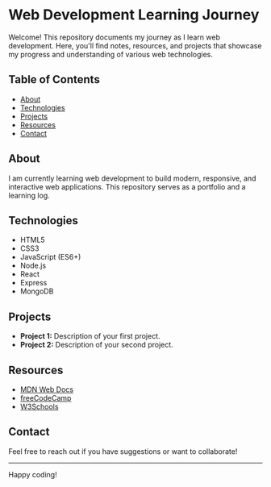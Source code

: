 # Web Development Learning Journey

Welcome! This repository documents my journey as I learn web development. Here, you'll find notes, resources, and projects that showcase my progress and understanding of various web technologies.

## Table of Contents

- [About](#about)
- [Technologies](#technologies)
- [Projects](#projects)
- [Resources](#resources)
- [Contact](#contact)

## About

I am currently learning web development to build modern, responsive, and interactive web applications. This repository serves as a portfolio and a learning log.

## Technologies

- HTML5
- CSS3
- JavaScript (ES6+)
- Node.js
- React
- Express
- MongoDB

## Projects

- **Project 1:** Description of your first project.
- **Project 2:** Description of your second project.

## Resources

- [MDN Web Docs](https://developer.mozilla.org/)
- [freeCodeCamp](https://www.freecodecamp.org/)
- [W3Schools](https://www.w3schools.com/)

## Contact

Feel free to reach out if you have suggestions or want to collaborate!

---

Happy coding!